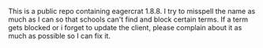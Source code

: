 This is a public repo containing eagercrat 1.8.8.
I try to misspell the name as much as I can so that schools can't find and block certain terms.
If a term gets blocked or i forget to update the client, please complain about it as much as possible so I can fix it.
